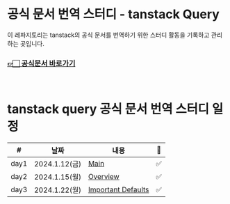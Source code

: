 # 공식 문서 번역 스터디 - tanstack Query

이 레파지토리는 tanstack의 공식 문서를 번역하기 위한 스터디 활동을 기록하고 관리하는 곳입니다. <br />

### [👉🏻 공식문서 바로가기](https://tanstack.com/query/latest)

<br />

# tanstack query 공식 문서 번역 스터디 일정

| #    | 날짜          | 내용                                                            | 👀  |
| ---- | ------------- | --------------------------------------------------------------- | --- |
| day1 | 2024.1.12(금) | [Main](0_Main/main.md)                                          | ✅  |
| day2 | 2024.1.15(월) | [Overview](1_GettingStarted/overview.md)                        | ✅  |
| day3 | 2024.1.22(월) | [Important Defaults](2_GuidesAndConcepts/important_defaults.md) | ✅  |
